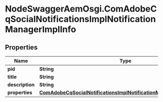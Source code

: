 # NodeSwaggerAemOsgi.ComAdobeCqSocialNotificationsImplNotificationManagerImplInfo

## Properties
Name | Type | Description | Notes
------------ | ------------- | ------------- | -------------
**pid** | **String** |  | [optional] 
**title** | **String** |  | [optional] 
**description** | **String** |  | [optional] 
**properties** | [**ComAdobeCqSocialNotificationsImplNotificationManagerImplProperties**](ComAdobeCqSocialNotificationsImplNotificationManagerImplProperties.md) |  | [optional] 


